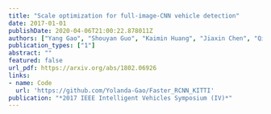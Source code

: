 ```yaml
---
title: "Scale optimization for full-image-CNN vehicle detection"
date: 2017-01-01
publishDate: 2020-04-06T21:00:22.878011Z
authors: ["Yang Gao", "Shouyan Guo", "Kaimin Huang", "Jiaxin Chen", "Qian Gong", "Yang Zou", "Tong Bai", "Gary Overett"]
publication_types: ["1"]
abstract: ""
featured: false
url_pdf: https://arxiv.org/abs/1802.06926
links:
- name: Code
  url: 'https://github.com/Yolanda-Gao/Faster_RCNN_KITTI'
publication: "*2017 IEEE Intelligent Vehicles Symposium (IV)*"
---
```


